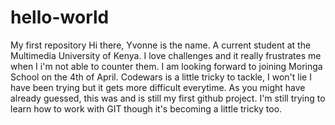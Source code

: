 # hello-world
My first repository
Hi there, Yvonne is the name. A current student at the Multimedia University of Kenya.
I love challenges and it really frustrates me when I i'm not able to counter them.
I am looking forward to joining Moringa School on the 4th of April.
Codewars is a little tricky to tackle, I won't lie I have been trying but it gets more difficult everytime.
As you might have already guessed, this was and is still my first github project.
I'm still trying to learn how to work with GIT though it's becoming a little tricky too.
